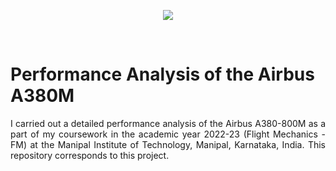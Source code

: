<p align="center">
  <img src="https://github.com/kanakaero/Performance-Analysis-Airbus-A380M/assets/93387754/74748cec-6b20-4f46-9cdc-67f88f7373ea">
<p/>
<br/>

# Performance Analysis of the Airbus A380M

<p align="justify">
I carried out a detailed performance analysis of the Airbus A380-800M as a part of my coursework in the academic year 2022-23 (Flight Mechanics - FM) at the Manipal Institute of Technology, Manipal, Karnataka, India. This repository corresponds to this project.
</p>
